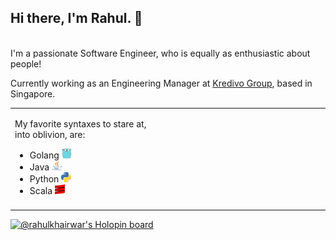 ## Hi there, I'm Rahul. 👋
<br />
I'm a passionate Software Engineer, who is equally as enthusiastic about people!

Currently working as an Engineering Manager at [Kredivo Group](https://www.linkedin.com/company/kredivo-group/mycompany/), based in Singapore.

<table><tr><td valign="top" width="50%">

My favorite syntaxes to stare at, into oblivion, are:

- Golang <img src="https://github.com/rahulkhairwar/rahulkhairwar/blob/master/images/go-seeklogo.com.svg" alt="Logo for Golang" width="16px" height="16px">
- Java <img src="https://github.com/rahulkhairwar/rahulkhairwar/blob/master/images/java-seeklogo.com.svg" alt="Logo for Java" width="16px" height="16px">
- Python <img src="https://github.com/rahulkhairwar/rahulkhairwar/blob/master/images/Python_logo_icon.png" alt="Logo for Python" width="16px" height="16px">
- Scala <img src="https://github.com/rahulkhairwar/rahulkhairwar/blob/master/images/scala-seeklogo.com.svg" alt="Logo for Scala" width="16px" height="16px">

</td><td valign="top" width="50%">

<!-- I recommend storing your foos and bars into:

- MySql <img src="https://github.com/rahulkhairwar/rahulkhairwar/blob/master/images/mysql-official.svg" alt="Logo for MySql" width="16px" height="16px">
- PostgreSQL <img src="https://github.com/rahulkhairwar/rahulkhairwar/blob/master/images/postgresql-icon.svg" alt="Logo for PostgreSQL" width="16px" height="16px">
-->


<!-- Other places to find me:-->
<!-- - <a href=""><img src="" alt="Logo for twitter" width="16px" height="16px"></a> -->
<!-- - <a href=""><img src="" alt="Logo for codepen" width="16px" height="16px"></a> -->
<!-- - <a href=""><img src="" alt="Logo for freecodecamp" width="16px" height="16px"></a> -->

</td></tr><tr><td colspan="2" valign="top" width="50%">
</td></tr></table>

<!--
**rahulkhairwar/rahulkhairwar** is a ✨ _special_ ✨ repository because its `README.md` (this file) appears on your GitHub profile.

Here are some ideas to get you started:

- 🔭 I’m currently working on ...
- 🌱 I’m currently learning ...
- 👯 I’m looking to collaborate on ...
- 🤔 I’m looking for help with ...
- 💬 Ask me about ...
- 📫 How to reach me: ...
- 😄 Pronouns: ...
- ⚡ Fun fact: ...
-->

[![@rahulkhairwar's Holopin board](https://holopin.io/api/user/board?user=rahulkhairwar)](https://holopin.io/@rahulkhairwar)
